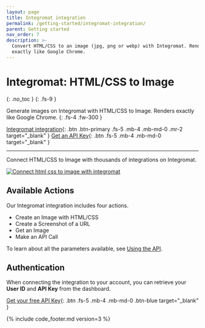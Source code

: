 ```yaml
---
layout: page
title: Integromat integration
permalink: /getting-started/integromat-integration/
parent: Getting started
nav_order: 7
description: >-
  Convert HTML/CSS to an image (jpg, png or webp) with Integromat. Renders images
  exactly like Google Chrome.
---
```

# Integromat: HTML/CSS to Image
{: .no_toc }
{: .fs-9 }

Generate images on Integromat with HTML/CSS to Image. Renders exactly like Google Chrome.
{: .fs-4 .fw-300 }

[Integromat integration](https://www.integromat.com/en/integrations/html-css-to-image){: .btn .btn-primary .fs-5 .mb-4 .mb-md-0 .mr-2 target="_blank" }
[Get an API Key](https://htmlcsstoimage.com){: .btn .fs-5 .mb-4 .mb-md-0 target="_blank" }
<hr>

Connect HTML/CSS to Image with thousands of integrations on Integromat.

<a href="https://www.integromat.com/en/integrations/html-css-to-image" target="_blank">
<img
  alt="Connect html css to image with integromat"
  loading="lazy"
  ix-path="/assets/images/integromat.png"
  sizes="500px"
  ix-params='{
  "w": 500,
  "format": "auto"
  }'></a>

## Available Actions

Our Integromat integration includes four actions.

- Create an Image with HTML/CSS
- Create a Screenshot of a URL
- Get an Image
- Make an API Call

To learn about all the parameters available, see [Using the API](/getting-started/using-the-api).

## Authentication

When connecting the integration to your account, you can retrieve your **User ID** and **API Key** from the dashboard.

[Get your free API Key](https://htmlcsstoimage.com/dashboard){: .btn .fs-5 .mb-4 .mb-md-0 .btn-blue target="_blank" }


{% include code_footer.md version=3 %}
